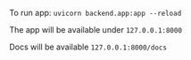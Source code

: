 To run app: `uvicorn backend.app:app --reload`

The app will be available under `127.0.0.1:8000`

Docs will be available `127.0.0.1:8000/docs`

